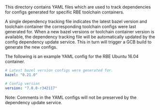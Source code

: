 This directory contains YAML files which are used to track dependencies for 
configs generated for specific RBE toolchain containers.

A single dependency tracking file indicates the latest bazel version and 
toolchain container the corresponding toolchain configs were last generated for. 
When a new bazel versions or toolchain container version is available, the 
dependency tracking file will be automatically updated by the config dependency 
update service. This in turn will trigger a GCB build to generate the new 
configs.

The following is an example YAML config for the RBE Ubuntu 16.04 container.
```yaml
# Latest bazel version configs were generated for.
bazel: "0.21.0"

# Config version
version: "7.0.0-r342117"
```

Note: Comments in the YAML configs will not be preserved by the dependency
update service.
